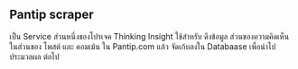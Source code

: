 ## Pantip scraper

เป็น Service ส่วนหนึ่งของโปรเจค Thinking Insight ใช้สำหรับ ดึงข้อมูล ส่วนของความคิดเห็น ในส่วนของ โพสต์ และ คอมเม้น ใน Pantip.com แล้ว จัดเก้บลงใน Databaase เพื่อนำไปประมวลผล ต่อไป
